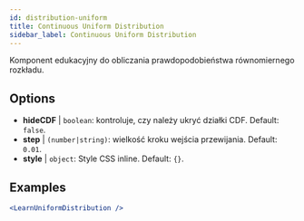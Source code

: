 ```yaml
---
id: distribution-uniform
title: Continuous Uniform Distribution
sidebar_label: Continuous Uniform Distribution
---
```


Komponent edukacyjny do obliczania prawdopodobieństwa równomiernego rozkładu.

## Options

* __hideCDF__ | `boolean`: kontroluje, czy należy ukryć działki CDF. Default: `false`.
* __step__ | `(number|string)`: wielkość kroku wejścia przewijania. Default: `0.01`.
* __style__ | `object`: Style CSS inline. Default: `{}`.


## Examples

```jsx live
<LearnUniformDistribution />
```

